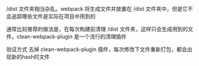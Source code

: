 /dist 文件夹相当杂乱。webpack 将生成文件并放置在 /dist 文件夹中，但是它不会追踪哪些文件是实际在项目中用到的

通常比较推荐的做法是，在每次构建前清理 /dist 文件夹，这样只会生成用到的文件。clean-webpack-plugin 是一个流行的清理插件

验证方式 去掉 clean-webpack-plugin 插件，每次修改下文件重新打包，都会出现新的hash的文件